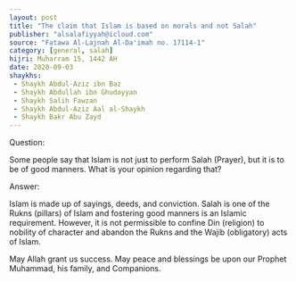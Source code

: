 ```yaml
---
layout: post
title: "The claim that Islam is based on morals and not Salah"
publisher: "alsalafiyyah@icloud.com"
source: "Fatawa Al-Lajnah Al-Da'imah no. 17114-1"
category: [general, salah]
hijri: Muharram 15, 1442 AH
date: 2020-09-03
shaykhs: 
 - Shaykh Abdul-Aziz ibn Baz
 - Shaykh Abdullah ibn Ghudayyan
 - Shaykh Salih Fawzan
 - Shaykh Abdul-Aziz Aal al-Shaykh
 - Shaykh Bakr Abu Zayd
---
```


Question: 

Some people say that Islam is not just to perform Salah (Prayer), but it is to be of good manners. What is your opinion regarding that?

Answer:

Islam is made up of sayings, deeds, and conviction. Salah is one of the Rukns (pillars) of Islam and fostering good manners is an Islamic requirement. However, it is not permissible to confine Din (religion) to nobility of character and abandon the Rukns and the Wajib (obligatory) acts of Islam.

May Allah grant us success. May peace and blessings be upon our Prophet Muhammad, his family, and Companions.

